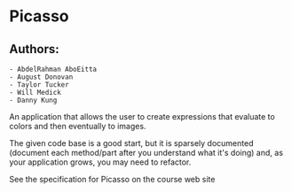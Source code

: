 # Picasso

## Authors:  
	
	- AbdelRahman AboEitta
	- August Donovan
	- Taylor Tucker
	- Will Medick
	- Danny Kung

An application that allows the user to create expressions that
evaluate to colors and then eventually to images.

The given code base is a good start, but it is sparsely documented
(document each method/part after you understand what it's doing) and,
as your application grows, you may need to refactor.

See the specification for Picasso on the course web site

